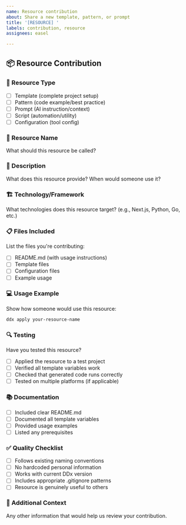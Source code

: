 ```yaml
---
name: Resource contribution
about: Share a new template, pattern, or prompt
title: '[RESOURCE] '
labels: contribution, resource
assignees: easel

---
```


## 📦 Resource Contribution

### 🎯 Resource Type
- [ ] Template (complete project setup)
- [ ] Pattern (code example/best practice)
- [ ] Prompt (AI instruction/context)
- [ ] Script (automation/utility)
- [ ] Configuration (tool config)

### 📝 Resource Name
What should this resource be called?

### 📖 Description
What does this resource provide? When would someone use it?

### 🏗️ Technology/Framework
What technologies does this resource target? (e.g., Next.js, Python, Go, etc.)

### 📋 Files Included
List the files you're contributing:
- [ ] README.md (with usage instructions)
- [ ] Template files
- [ ] Configuration files
- [ ] Example usage

### 💻 Usage Example
Show how someone would use this resource:

```bash
ddx apply your-resource-name
```

### 🔍 Testing
Have you tested this resource?
- [ ] Applied the resource to a test project
- [ ] Verified all template variables work
- [ ] Checked that generated code runs correctly
- [ ] Tested on multiple platforms (if applicable)

### 📚 Documentation
- [ ] Included clear README.md
- [ ] Documented all template variables
- [ ] Provided usage examples
- [ ] Listed any prerequisites

### ✅ Quality Checklist
- [ ] Follows existing naming conventions
- [ ] No hardcoded personal information
- [ ] Works with current DDx version
- [ ] Includes appropriate .gitignore patterns
- [ ] Resource is genuinely useful to others

### 📎 Additional Context
Any other information that would help us review your contribution.
